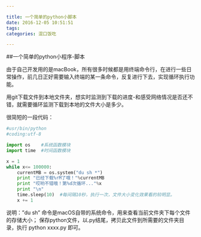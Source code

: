 ```yaml
---

title: 一个简单的python小脚本
date: 2016-12-05 10:51:51
tags:
categories: 混口饭吃

---
```


##一个简单的python小程序-脚本

由于自己开发用的是macBook，所有很多时候都是用终端命令行，在进行一些日常操作，前几日正好需要输入终端的某一条命令，反复进行下去，实现循环执行功能。

用git下载文件到本地文件夹，想实时监测到下载的进度-和感受网络情况是否还不错，就需要循环监测下载到本地的文件大小是多少。

很简短的一段代码：


```python
#usr/bin/python
#coding:utf-8

import os    #系统函数模块
import time  #时间函数模块

x = 1
while x<= 100000:
    currentMB = os.system("du sh *")
    print "已经下载%rM了哦！"%currentMB
    print "哎哟不错哦！第%d次循环..."%x
    print "\n"
    time.sleep(10)  #每间隔10秒，执行一次，文件大小变化效果看的较明显。
    x += 1
```

说明：”du sh” 命令是macOS自带的系统命令，用来查看当前文件夹下每个文件的存储大小； 保存python文件，以.py结尾，拷贝此文件到所需要的文件夹目录，执行 python xxxx.py 即可。